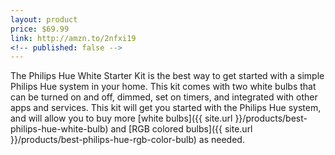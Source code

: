 ```yaml
---
layout: product
price: $69.99
link: http://amzn.to/2nfxi19
<!-- published: false -->
---
```


The Philips Hue White Starter Kit is the best way to get started with a simple Philips Hue system in your home. This kit comes with two white bulbs that can be turned on and off, dimmed, set on timers, and integrated with other apps and services. This kit will get you started with the Philips Hue system, and will allow you to buy more [white bulbs]({{ site.url }}/products/best-philips-hue-white-bulb) and [RGB colored bulbs]({{ site.url }}/products/best-philips-hue-rgb-color-bulb) as needed.
